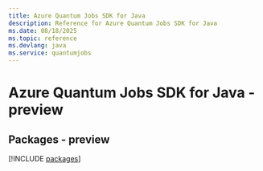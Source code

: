 ```yaml
---
title: Azure Quantum Jobs SDK for Java
description: Reference for Azure Quantum Jobs SDK for Java
ms.date: 08/18/2025
ms.topic: reference
ms.devlang: java
ms.service: quantumjobs
---
```

# Azure Quantum Jobs SDK for Java - preview
## Packages - preview
[!INCLUDE [packages](quantum-jobs-index.md)]